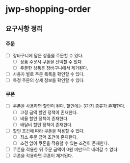 # jwp-shopping-order

## 요구사항 정리

### 주문

- [ ] 장바구니에 담은 상품을 주문할 수 있다.
    - [ ] 상품 주문시 쿠폰을 선택할 수 있다.
    - [ ] 주문한 상품은 장바구니에서 제거된다.
- [ ] 사용자 별로 주문 목록을 확인할 수 있다.
- [ ] 특정 주문의 상세 정보를 확인할 수 있다.

### 쿠폰

- [ ] 쿠폰을 사용하면 할인이 된다. 할인에는 3가지 종류가 존재한다.
    - [ ] 고정 금액 할인 정책이 존재한다.
    - [ ] 비율 할인 정책이 존재한다.
    - [ ] 배달비 할인 정책이 존재한다.
- [ ] 할인 조건에 따라 쿠폰을 적용할 수 있다.
    - [ ] 최소 주문 금액 조건이 존재한다.
    - [ ] 조건 없이 쿠폰을 적용할 수 있는 조건이 존재한다.
- [ ] 쿠폰을 적용한 뒤 주문 금액이 0원 미만으로 내려갈 수 없다.
- [ ] 쿠폰을 적용하면 쿠폰이 제거된다.
